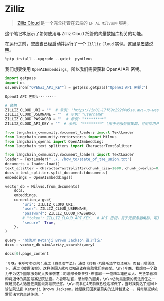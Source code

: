 # Zilliz

>[Zilliz Cloud](https://zilliz.com/doc/quick_start) 是一个完全托管在云端的 `LF AI Milvus®` 服务，

这个笔记本展示了如何使用与 Zilliz Cloud 托管的向量数据库相关的功能。

在运行之前，您应该已经启动并运行了一个 `Zilliz Cloud` 实例。这里是[安装说明](https://zilliz.com/cloud)。

```python
%pip install --upgrade --quiet  pymilvus
```

我们想要使用 `OpenAIEmbeddings`，所以我们需要获取 OpenAI API 密钥。

```python
import getpass
import os
os.environ["OPENAI_API_KEY"] = getpass.getpass("OpenAI API 密钥:")
```

```output
OpenAI API 密钥:········
```

```python
# 替换
ZILLIZ_CLOUD_URI = ""  # 示例: "https://in01-17f69c292d4a5sa.aws-us-west-2.vectordb.zillizcloud.com:19536"
ZILLIZ_CLOUD_USERNAME = ""  # 示例: "username"
ZILLIZ_CLOUD_PASSWORD = ""  # 示例: "*********"
ZILLIZ_CLOUD_API_KEY = ""  # 示例: "*********" (用于无服务器集群，可用作用户和密码的替代)
```

```python
from langchain_community.document_loaders import TextLoader
from langchain_community.vectorstores import Milvus
from langchain_openai import OpenAIEmbeddings
from langchain_text_splitters import CharacterTextSplitter
```

```python
from langchain_community.document_loaders import TextLoader
loader = TextLoader("../../how_to/state_of_the_union.txt")
documents = loader.load()
text_splitter = CharacterTextSplitter(chunk_size=1000, chunk_overlap=0)
docs = text_splitter.split_documents(documents)
embeddings = OpenAIEmbeddings()
```

```python
vector_db = Milvus.from_documents(
    docs,
    embeddings,
    connection_args={
        "uri": ZILLIZ_CLOUD_URI,
        "user": ZILLIZ_CLOUD_USERNAME,
        "password": ZILLIZ_CLOUD_PASSWORD,
        # "token": ZILLIZ_CLOUD_API_KEY,  # API 密钥，用于无服务器集群，可用作用户和密码的替代
        "secure": True,
    },
)
```

```python
query = "总统对 Ketanji Brown Jackson 说了什么"
docs = vector_db.similarity_search(query)
```

```python
docs[0].page_content
```

```output
'今晚。我呼吁参议院：通过《自由选举法》。通过《约翰·刘易斯选举权法案》。而且，顺便说一下，通过《披露法案》，这样美国人就可以知道谁在资助我们的选举。\n\n今晚，我想向一个致力于为这个国家服务的人表示敬意：司法部长斯蒂芬·布雷耶——一位陆军退伍军人、宪法学者和即将退休的美国最高法院法官。布雷耶法官，感谢您的服务。\n\n总统最重要的宪法责任之一就是提名人选担任美国最高法院法官。\n\n而我在4天前就已经这样做了，当时我提名了巡回上诉法院法官 Ketanji Brown Jackson。她是我们国家最顶尖的法律智慧之一，将继续延续布雷耶法官的卓越传统。'
```